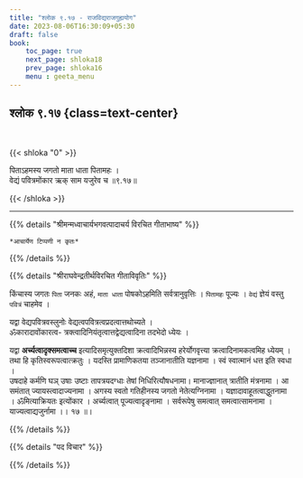 ```yaml
---
title: "श्लोक ९.१७ - राजविद्यराजगुह्ययोग"
date: 2023-08-06T16:30:09+05:30
draft: false
book:
    toc_page: true
    next_page: shloka18
    prev_page: shloka16
    menu : geeta_menu
---
```




## श्लोक ९.१७ {class=text-center}

<br/>

{{< shloka  "0"  >}}

पिताऽहमस्य जगतो माता धाता पितामहः ।   
वेद्यं पवित्रमोंकार ऋक् साम यजुरेव च ॥९.१७॥

{{< /shloka >}}

---


{{% details "श्रीमन्मध्वाचार्यभगवत्पादाचर्य विरचित  गीताभाष्य" %}}

` *आचार्येण टिप्पणी न कृतः* `

{{% /details %}}



{{% details "श्रीराघवेन्द्रतीर्थविरचित गीताविवृतिः" %}}

किंचास्य जगतः `पिता` जनकः अहं, `माता धाता` 
पोषकोऽहमिति सर्वत्रानुवृत्तिः । `पितामहः` पूज्यः । 
`वेद्यं` ज्ञेयं वस्तु `पवित्रं` चाहमेव ।   

यद्वा वेद्यपवित्रवस्लुनोः 
वेद्यत्वपवित्रत्वप्रदत्वात्तथोच्यते ।  
ॐकारादावोंकारत्व- त्रक्त्वादिनियंतृत्वात्तद्वेद्यत्वादिना 
तदभेदो ध्येयः ।   

यद्वा **अर्च्यत्वादृक्समत्वाच्च** इत्यादिसमृत्युक्तदिशा 
क्रत्वादिभिन्नस्य हरेर्योगवृत्त्या
क्रत्वादिनामकत्वमिह ध्येयम्‌ । तथा हि 
कृतिस्वरूपत्वात्क्रतुः । यदस्ति
प्रामाणिकतया तञ्जानातीति यज्ञनामा । 
स्वं स्वात्मानं धत्त इति स्वधा ।   
उषदाहे कर्मणि घञ् उषाः उष्टाः तापत्रयदग्धाः तेषां 
निधिरित्यौषधनामा।
मानाज्ज्ञानात् त्रातीति मंत्रनामा । 
आ समंतात् ज्यायस्त्वादाज्यनामा । 
अगस्य स्वतो गतिहीनस्य जगतो नेतेत्यग्निनामा । 
यज्ञादावाहूतत्वाद्धुतनामा ।
ॐमित्याक्रियतः  इत्योंकार । 
अर्च्यत्वात् पूज्यत्वादृङ्नामा । सर्वरूपेषु समत्वात् 
समत्वात्सामनामा । याज्यत्वाद्यजुर्नामा ।। १७ ॥।

{{% /details %}}



{{% details "पद विचार" %}}


{{% /details %}}
